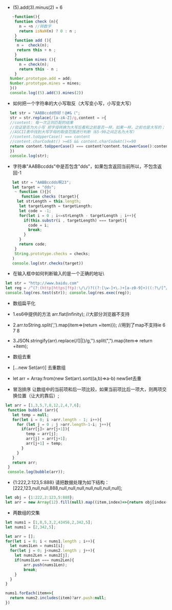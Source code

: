 - (5).add(3).minus(2) = 6
```javascript
   ~function(){
    function check (n){
      n = +n //转数字
      return isNaN(n) ? 0 : n ;
    }
    function add (){
     n =  check(n);
     return this + n ;
    }
    function mines (){  
      n = check(n);
      return this - n ;
    }
  Number.prototype.add = add;
  Number.prototype.mines = mines;
  }()
  console.log((5).add(3).mines(2))
```


- 如何把一个字符串的大小写取反（大写变小写，小写变大写）
```javascript
  let str = "AABBccdd你好！@#&（";
  str = str.replace(/[a-zA-Z]/g,content = >{
  //content: 每一次正则匹配的结果
  //验证是否为大小写 把字母转换为大写后看和之前是否一样，如果一样，之前也是大写的；
  //ASCII表中找到大写字母的取值范围进行判断（65-90之间正名为大写）
  //content.toUpperCase() === content   
  //content.charCodeAt() >=65 && content.charCodeAt()<=90
  return content.toUpperCase() === content?content.toLowerCase():content.toUpperCase();
  })
  console.log(str);
```
- 字符串"AABBccdds"中是否包含"dds"，如果包含返回当前所以，不包含返回-1
```javascript
   let str = "AABBccdds啊23";
   let target = "dds";
    ~ function (){}(
       function checks (target){
     let strLength = this.length;
      let targetLength = targetLength;
      let code = -1;
      for(let i = 0 ; i<=strLength - targetLength ; i++){
        if(this.substr(i , targetLength) === target){
          code = i;
          break;
        }
      }
      return code;
    }
    String.prototype.checks = checks;
   )
   console.log(str.checks(target))
  ```


  - 在输入框中如何判断输入的是一个正确的地址\
  ```javascript 
  let str = "http://www.baidu.com"
  let reg = /^(?:(http|https|ftp):\/\/)?((?:[\w-]+\.)+[a-z0-9]+)((:?\/[^/?#]*)+)?(\?[^#]+)?(#.+)?$/i;
  console.log(res.test(str)); console.log(res.exec(reg));
  ```

  - 数组扁平化 
  - 1.es6中提供的方法 arr.flat(Infinity);  //大部分浏览器不支持
  - 2.arr.toString.split(',').map(item=>{return +item)}); //用到了map不支持ie 6 7 8 
  - 3.JSON.stringify(arr).replace(/(\]|\[)/g,'').split(",").map(item=> return +item);

  - 数组去重
  - [...new Set(arr)] 去重数组
  - let arr = Array.from(new Set(arr).sort((a,b)=>a-b)  newSet去重

  - 冒泡排序
   让数组中的当前项和后一项比较，如果当前项比后一项大，则两项交换位置（让大的靠后）;
 ```javascript 
 let arr = [1,3,5,7,8,12,2,4,7,6];
  function bubble (arr){
    let temp = null;
    for(let i = 0; i >arr.length - 1; i++){
      for (let j = 0 ; j >arr.length-1-i; j++){
        if(arr[j]> arr[j+1]){
          temp = arr[j];
          arr[j] = arr[j+1];
          arr[j+1] = temp;
        }
      }
    }
    return arr;
  }
  console.log(bubble(arr));
  ```

  - {1:222,2:123,5:888} 请把数据处理为如下结构：[222,123,null,null,888,null,null,null,null,null,null,null];
  ```javascript 
  let obj = {1:222,2:123,5:888};
  let arr = new Array(12).fill(null).map((item,index)=>{return obj[index+1] || null});
  ```

  - 两数组的交集 
  ```javascript 
  let nums1 = [1,8,5,3,2,43456,2,342,5];
  let nums1 = [2,342,5];

  let arr = [];
  for(let i = 0; i < nums1.length ; i++){
    let nums1Len = nums1[i];
    for(let j = 0; j<nums2.length ; j++){
      let nums2Len = nums2[j];
      if(nums1Len === nums2Len){
          arr.push(nums1Len);
          break;
      }
    }
  }

  nums1.forEach(item=>{
    return nums2.includes(item)?arr.push:null;
  })
  ```